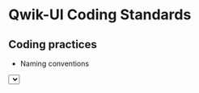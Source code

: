 # Qwik-UI Coding Standards

## Coding practices

- Naming conventions

<Select>
<SelectTrigger>
<SelectItem>
